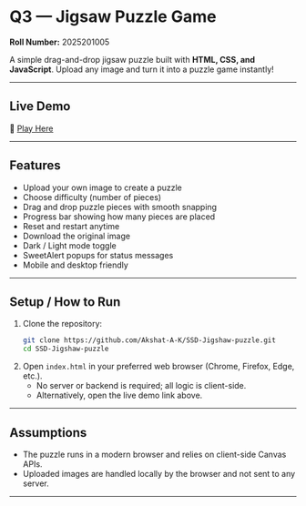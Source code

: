 # Q3 — Jigsaw Puzzle Game

**Roll Number:** 2025201005

A simple drag-and-drop jigsaw puzzle built with **HTML, CSS, and JavaScript**. Upload any image and turn it into a puzzle game instantly!

---

## Live Demo
🔗 [Play Here](https://akshat-a-k.github.io/SSD-Jigshaw-puzzle/)

---

## Features
- Upload your own image to create a puzzle
- Choose difficulty (number of pieces)
- Drag and drop puzzle pieces with smooth snapping
- Progress bar showing how many pieces are placed
- Reset and restart anytime
- Download the original image
- Dark / Light mode toggle
- SweetAlert popups for status messages
- Mobile and desktop friendly

---

## Setup / How to Run
1. Clone the repository:
   ```bash
   git clone https://github.com/Akshat-A-K/SSD-Jigshaw-puzzle.git
   cd SSD-Jigshaw-puzzle
   ```
2. Open `index.html` in your preferred web browser (Chrome, Firefox, Edge, etc.).
   - No server or backend is required; all logic is client-side.
   - Alternatively, open the live demo link above.

---

## Assumptions
- The puzzle runs in a modern browser and relies on client-side Canvas APIs.
- Uploaded images are handled locally by the browser and not sent to any server.

---
